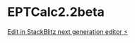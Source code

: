 # EPTCalc2.2beta

[Edit in StackBlitz next generation editor ⚡️](https://stackblitz.com/~/github.com/putYourWifeOuttaWork/EPTCalc2.2beta)